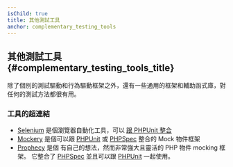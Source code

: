 ```yaml
---
isChild: true
title: 其他測試工具
anchor: complementary_testing_tools
---
```


## 其他測試工具 {#complementary_testing_tools_title}

除了個別的測試驅動和行為驅動框架之外，還有一些通用的框架和輔助函式庫，對任何的測試方法都很有用。

### 工具的超連結

* [Selenium](http://seleniumhq.org/) 是個瀏覽器自動化工具，可以 [跟 PHPUnit 整合](http://phpunit.de/manual/current/en/selenium.html)
* [Mockery](https://github.com/padraic/mockery) 是個可以跟 [PHPUnit](http://phpunit.de/) 或 [PHPSpec](http://www.phpspec.net/) 整合的 Mock 物件框架
* [Prophecy](https://github.com/phpspec/prophecy) 是個 有自己的想法，然而非常強大且靈活的 PHP 物件 mocking 框架。 它整合了 [PHPSpec](http://www.phpspec.net/) 並且可以跟 [PHPUnit](http://phpunit.de/) 一起使用。
